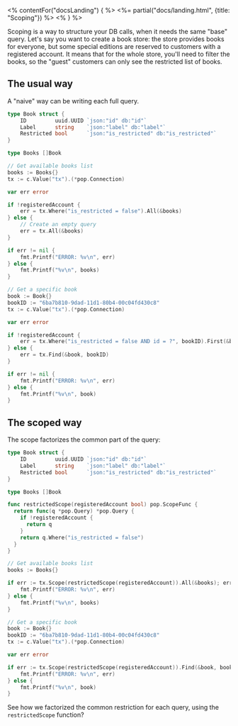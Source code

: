 <% contentFor("docsLanding") { %>
  <%= partial("docs/landing.html", {title: "Scoping"}) %>
<% } %>

Scoping is a way to structure your DB calls, when it needs the same "base" query. Let's say you want to create a book store: the store provides books for everyone, but some special editions are reserved to customers with a registered account. It means that for the whole store, you'll need to filter the books, so the "guest" customers can only see the restricted list of books.

## The usual way

A "naive" way can be writing each full query.

```go
type Book struct {
    ID         uuid.UUID `json:"id" db:"id"`
    Label      string    `json:"label" db:"label"`
    Restricted bool      `json:"is_restricted" db:"is_restricted"`
}

type Books []Book
```

```go
// Get available books list
books := Books{}
tx := c.Value("tx").(*pop.Connection)

var err error

if !registeredAccount {
    err = tx.Where("is_restricted = false").All(&books)
} else {
    // Create an empty query
    err = tx.All(&books)
}

if err != nil {
    fmt.Printf("ERROR: %v\n", err)
} else {
    fmt.Printf("%v\n", books)
}

// Get a specific book
book := Book{}
bookID := "6ba7b810-9dad-11d1-80b4-00c04fd430c8"
tx := c.Value("tx").(*pop.Connection)

var err error

if !registeredAccount {
    err = tx.Where("is_restricted = false AND id = ?", bookID).First(&book)
} else {
    err = tx.Find(&book, bookID)
}

if err != nil {
    fmt.Printf("ERROR: %v\n", err)
} else {
    fmt.Printf("%v\n", book)
}
```

## The scoped way

The scope factorizes the common part of the query:

```go
type Book struct {
    ID         uuid.UUID `json:"id" db:"id"`
    Label      string    `json:"label" db:"label"`
    Restricted bool      `json:"is_restricted" db:"is_restricted"`
}

type Books []Book
```

```go
func restrictedScope(registeredAccount bool) pop.ScopeFunc {
  return func(q *pop.Query) *pop.Query {
    if !registeredAccount {
      return q
    }
    return q.Where("is_restricted = false")
  }
}
```

```go
// Get available books list
books := Books{}

if err := tx.Scope(restrictedScope(registeredAccount)).All(&books); err != nil {
    fmt.Printf("ERROR: %v\n", err)
} else {
    fmt.Printf("%v\n", books)
}

// Get a specific book
book := Book{}
bookID := "6ba7b810-9dad-11d1-80b4-00c04fd430c8"
tx := c.Value("tx").(*pop.Connection)

var err error

if err := tx.Scope(restrictedScope(registeredAccount)).Find(&book, bookID) != nil {
    fmt.Printf("ERROR: %v\n", err)
} else {
    fmt.Printf("%v\n", book)
}
```

See how we factorized the common restriction for each query, using the `restrictedScope` function?
